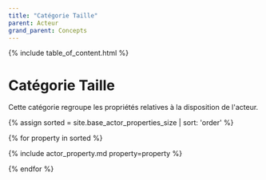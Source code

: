 ```yaml
---
title: "Catégorie Taille"
parent: Acteur
grand_parent: Concepts
---
```


{% include table_of_content.html %}


# Catégorie Taille

Cette catégorie regroupe les propriétés relatives à la disposition de l'acteur.

{% assign sorted = site.base_actor_properties_size | sort: 'order' %}

{% for property in sorted %}

{% include actor_property.md property=property %}

{% endfor %}
